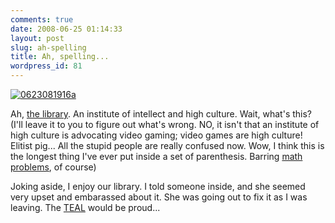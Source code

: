 ```yaml
---
comments: true
date: 2008-06-25 01:14:33
layout: post
slug: ah-spelling
title: Ah, spelling...
wordpress_id: 81
---
```


[![0623081916a](http://farm4.static.flickr.com/3112/2609200909_580ca48f27.jpg)](http://www.flickr.com/photos/couchpotato99/2609200909/) 


Ah, [the library](http://www.crystallakelibrary.org/). An institute of intellect and high culture. Wait, what's this? (I'll leave it to you to figure out what's wrong. NO, it isn't that an institute of high culture is advocating video gaming; video games are high culture! Elitist pig... All the stupid people are really confused now. Wow, I think this is the longest thing I've ever put inside a set of parenthesis. Barring [math problems](http://sasheldon.wordpress.com/2008/05/20/welcome-to-calculus/), of course) 


Joking aside, I enjoy our library. I told someone inside, and she seemed very upset and embarassed about it. She was going out to fix it as I was leaving. The [TEAL](http://www.jeffdeck.com/teal/) would be proud...
